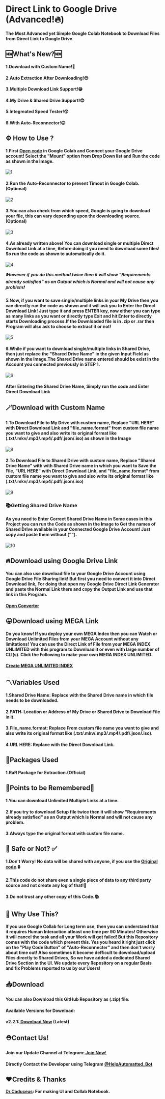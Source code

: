 # Direct Link to Google Drive (Advanced!🔥)
<p><b>The Most Advanced yet Simple Google Colab Notebook to Download Files from Direct Link to Google Drive.</b></p>
<h2>🆕What's New?🆕</h2>
<h4><b>1.Download with Custom Name!🤩</b></h4>
<h4><b>2.Auto Extraction After Downloading!😊</b></h4>
<h4><b>3.Multiple Download Link Support!😁</b></h4>
<h4><b>4.My Drive & Shared Drive Support!😎</b></h4>
<h4><b>5.Integreated Speed Tester!😙</b></h4>
<h4><b>6.With Auto-Reconnector!🙃</b></h4>
<h2>⚙️ How to Use ?</h2>
<h4><b>1.First <a href="https://colab.research.google.com/github/TheCaduceus/Direct-Link-to-Google-Drive/blob/main/URL_To_Google_Drive.ipynb" alt="Open-Colab">Open code</a> in Google Colab and Connect your Google Drive account! Select the "Mount" option from Drop Down list and Run the code as shown in the Image.</b></h4>
<img src="Img/1.png" alt="1">
<h4><b>2.Run the Auto-Reconnector to prevent Timout in Google Colab.(Optional)</b></h4>
<img src="Img/2.png" alt="2">
<h4><b>3.You can also check from which speed, Google is going to download your file, this can vary depending upon the downloading source.(Optional)</b></h4>
<img src="Img/3.png" alt="3">
<h4><b>4.As already written above! You can download single or multiple Direct Download Link at a time, Before doing it you need to download some files! So run the code as shown to automatically do it.</b></h4>
<img src="Img/4.png" alt="4">
<p><b><i>❗However if you do this method twice then it will show "Requirements already satisfied" as an Output which is Normal and will not cause any problem❗</i></b></p>
<h4><b>5.Now, if you want to save single/multiple links in your My Drive then you can directly run the code as shown and it will ask you to Enter the Direct Download Link! Just type it and press ENTER key, now either you can type as many links as you want or directly type Exit and hit Enter to directly starts Downloading process.If the Downloaded file is in .zip or .rar then Program will also ask to choose to extract it or not!</b></h4>
<img src="Img/5.png" alt="5">
<h4><b>6.While if you want to download single/multiple links in Shared Drive, then just replace the "Shared Drive Name" in the given Input Field as shown in the Image.The Shared Drive name entered should be exist in the Account you connected previously in STEP 1.</b></h4>
<img src="Img/6.png" alt="6">
<h4><b>After Entering the Shared Drive Name, Simply run the code and  Enter Direct Download Link</b></h4>
<h2>🪄Download with Custom Name</h2>
<h4><b>1.To Download File to My Drive with custom name, Replace "URL HERE" with Direct Download Link and "file_name.format" from custom file name you want to give and also write its original format like (.txt/.mkv/.mp3/.mp4/.pdf/.json/.iso) as shown in the Image</b></h4>
<img src="Img/8.png" alt="8">
<h4><b>2.To Download File to Shared Drive with custom name, Replace "Shared Drive Name" with with Shared Drive name in which you want to Save the File, "URL HERE" with Direct Download Link, and "file_name.format" from custom file name you want to give and also write its original format like (.txt/.mkv/.mp3/.mp4/.pdf/.json/.iso)</b></h4>
<img src="Img/9.png" alt="9">
<h3><b>📚Getting Shared Drive Name</b></h3>
<h4><b>As you need to Enter Correct Shared Drive Name in Some cases in this Project you can run the Code as shown in the Image to Get the names of Shared Drive available in your Connected Google Drive Account! Just copy and paste them without ("").</b></h4>
<img src="Img/10.png" alt="10">
<h2><b>🔥Download using Google Drive Link</b></h2>
<h4><b>You can also use download file to your Google Drive Account using Google Drive File Sharing link! But first you need to convert it into Direct Download link, For doing that open my Google Drive Direct Link Generator and paste the Normal Link there and copy the Output Link and use that link in this Program.</b></h4>
<h4><b><a href="https://www.caduceus.ml/Google-Drive-Direct-Link/">Open Converter</a></b></h4>
<h2><b>😛Download using MEGA Link</b></h2>
<h4><b>Do you know! If you deploy your own MEGA Index then you can Watch or Download Unlimited Files from your MEGA Account without any limitations! You can use the Direct Link of File from your MEGA INDEX UNLIMITED with this program to Download it or even with large number of CLI(s). Click the Following to make your own MEGA INDEX UNLIMITED:</b></h4>
<h4><b><a href="https://www.caduceus.ml/MEGA-INDEX/">Create MEGA UNLIMITED INDEX</a></b></h4>
<h2>〽️Variables Used</h2>
<h4><b>1.Shared Drive Name: Replace with the Shared Drive name in which file needs to be downloaded.</b></h4>
<h4><b>2.PATH: Location or Address of My Drive or Shared Drive to Download File in it.</b></h4>
<h4><b>3.File_name.format: Replace From custom file name you want to give and also write its original format like (.txt/.mkv/.mp3/.mp4/.pdf/.json/.iso).</b></h4>
<h4><b>4.URL HERE: Replace with the Direct Download Link.</b></h4>
<h2>📑Packages Used</h2>
<h4>1.RaR Package for Extraction.(Official)</h4>
<h2>🎯Points to be Remembered🎯</h2>
<h4><b>1.You can download Unlimited Multiple Links at a time.</b></h4>
<h4><b>2.If you try to download Setup file twice then it will show "Requirements already satisfied" as an Output which is Normal and will not cause any problem.</b></h4>
<h4><b>3.Always type the original format with custom file name.</b></h4>
<h2> 🔐 Safe or Not? ✅</h2>
<h4><b> 1.Don't Worry! No data will be shared with anyone, if you use the <a href="https://github.com/TheCaduceus/Direct-Link-to-Google-Drive">Original code</a>.🔒</b></h4>
<h4><b> 2.This code do not share even a single piece of data to any third party source and not create any log of that!🔑</b></h4>
<h4><b> 3.Do not trust any other copy of this Code.📚</b></h4>
<h2> 🤔 Why Use This?</h2>
<h4><b>If you use Google Collab for Long term use, then you can understand that it requires Human Interaction atleast one time per 90 Minutes! Otherwise it will cancel the task and all your Work will got failed! But this Repository comes with the code which prevent this. Yes you heard it right just click on the "Play Code Button" of "Auto-Reconnecter" and then don't worry about time out! Also sometimes it become defficult to download/upload Files directly to Shared Drives, So we have added a dedicated Shared Drive Section in the UI. We update every Repository on a regular Basis and fix Problems reported to us by our Users!</b></h4>
<h2> 📥Download</h2>
<h4><b> You can also Download this GitHub Repository as (.zip) file:</b></h4>
<h4><b>Available Versions for Download:</b></h4>
<h4><b>v2.2.1:<a href="https://github.com/TheCaduceus/Direct-Link-to-Google-Drive/archive/refs/heads/main.zip"> Download Now</a> (Latest)</b></h4>
<h2>⛑Contact Us!</h2>
<h4><b>Join our Update Channel at Telegram:<a href="https://telegram.me/TheCaduceusUPDATE"> Join Now!</b></a>
<h4><b>Directly Contact the Developer using Telegram <a href="https://telegram.me/HelpAutomatted_Bot">@HelpAutomatted_Bot</a></b></h4>
<h2>❤️Credits & Thanks</h2>
<p><b><a href="https://github.com/TheCaduceus">Dr.Caduceus</a>: For making UI and Collab Notebook.</b></p>

